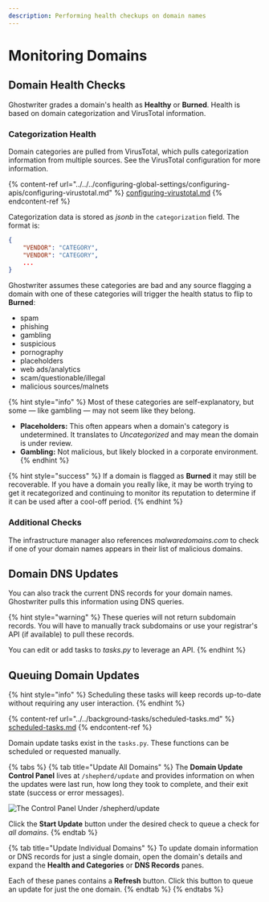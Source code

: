 ```yaml
---
description: Performing health checkups on domain names
---
```


# Monitoring Domains

## Domain Health Checks

Ghostwriter grades a domain's health as **Healthy** or **Burned**. Health is based on domain categorization and VirusTotal information.

### Categorization Health

Domain categories are pulled from VirusTotal, which pulls categorization information from multiple sources. See the VirusTotal configuration for more information.

{% content-ref url="../../../configuring-global-settings/configuring-apis/configuring-virustotal.md" %}
[configuring-virustotal.md](../../../configuring-global-settings/configuring-apis/configuring-virustotal.md)
{% endcontent-ref %}

Categorization data is stored as _jsonb_ in the `categorization` field. The format is:

```json
{
    "VENDOR": "CATEGORY",
    "VENDOR": "CATEGORY",
    ...
}
```

Ghostwriter assumes these categories are bad and any source flagging a domain with one of these categories will trigger the health status to flip to **Burned**:

* spam
* phishing
* gambling
* suspicious
* pornography
* placeholders
* web ads/analytics
* scam/questionable/illegal
* malicious sources/malnets

{% hint style="info" %}
Most of these categories are self-explanatory, but some ⁠— like gambling ⁠— may not seem like they belong.

* **Placeholders:** This often appears when a domain's category is undetermined. It translates to _Uncategorized_ and may mean the domain is under review.
* **Gambling:** Not malicious, but likely blocked in a corporate environment.
{% endhint %}

{% hint style="success" %}
If a domain is flagged as **Burned** it may still be recoverable. If you have a domain you really like, it may be worth trying to get it recategorized and continuing to monitor its reputation to determine if it can be used after a cool-off period.
{% endhint %}

### Additional Checks

The infrastructure manager also references _malwaredomains.com_ to check if one of your domain names appears in their list of malicious domains.

## Domain DNS Updates

You can also track the current DNS records for your domain names. Ghostwriter pulls this information using DNS queries.

{% hint style="warning" %}
These queries will not return subdomain records. You will have to manually track subdomains or use your registrar's API (if available) to pull these records.

You can edit or add tasks to _tasks.py_ to leverage an API.
{% endhint %}

## Queuing Domain Updates

{% hint style="info" %}
Scheduling these tasks will keep records up-to-date without requiring any user interaction.
{% endhint %}

{% content-ref url="../../background-tasks/scheduled-tasks.md" %}
[scheduled-tasks.md](../../background-tasks/scheduled-tasks.md)
{% endcontent-ref %}

Domain update tasks exist in the `tasks.py`. These functions can be scheduled or requested manually.

{% tabs %}
{% tab title="Update All Domains" %}
The **Domain Update Control Panel** lives at `/shepherd/update` and provides information on when the updates were last run, how long they took to complete, and their exit state (success or error messages).

![The Control Panel Under /shepherd/update](../../../.gitbook/assets/domain\_update\_controls.png)

Click the **Start Update** button under the desired check to queue a check for _all domains_.
{% endtab %}

{% tab title="Update Individual Domains" %}
To update domain information or DNS records for just a single domain, open the domain's details and expand the **Health and Categories** or **DNS Records** panes.

Each of these panes contains a **Refresh** button. Click this button to queue an update for just the one domain.
{% endtab %}
{% endtabs %}

